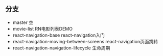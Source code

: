 
## 分支

- master 空
- movie-list RN电影列表DEMO
- react-navigation-base react-navigation入门
- react-navigation-moving-between-screens react-navigation页面跳转
- react-navigation-navigation-lifecycle 生命周期